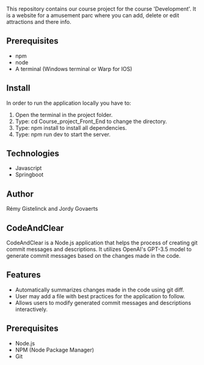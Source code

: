 
This repository contains our course project for the course 'Development'. It is a website for a amusement parc where you can add, delete or edit attractions and there info.


## Prerequisites

- npm 
- node
- A terminal (Windows terminal or Warp for IOS)

## Install

In order to run the application locally you have to:
1. Open the terminal in the project folder.
2. Type: cd Course_project_Front_End to change the directory.
3. Type: npm install to install all dependencies.
4. Type: npm run dev to start the server.

## Technologies

- Javascript
- Springboot

## Author

Rémy Gistelinck and Jordy Govaerts

## CodeAndClear

CodeAndClear is a Node.js application that helps the process of creating git commit messages and descriptions. It utilizes OpenAI's GPT-3.5 model to generate commit messages based on the changes made in the code.

## Features

- Automatically summarizes changes made in the code using git diff.
- User may add a file with best practices for the application to follow.
- Allows users to modify generated commit messages and descriptions interactively.

## Prerequisites

- Node.js
- NPM (Node Package Manager)
- Git
